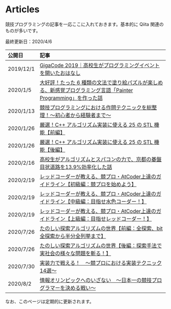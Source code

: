 # Articles
競技プログラミングの記事を一応ここに入れておきます。基本的に Qiita 関連のものが多いです。

最終更新日：2020/4/6

| 公開日 | 記事 |
|:----|:----|
| 2019/12/1 | [GigaCode 2019｜高校生がプログラミングイベントを開いたおはなし](https://qiita.com/e869120/items/b1440af876b0c26ced0c) |
| 2020/1/5 | [大好評！たった 6 種類の文法で塗り絵パズルが楽しめる、新感覚プログラミング言語「Painter Programming」を作った話](https://qiita.com/e869120/items/92f19314ac5ea9a1e82a) |
| 2020/1/13 | [競技プログラミングにおける作問テクニックを総整理！～初心者から経験者まで～](https://qiita.com/e869120/items/45a0132263094b83fc44) |
| 2020/1/26 | [厳選！C++ アルゴリズム実装に使える 25 の STL 機能【前編】](https://qiita.com/e869120/items/518297c6816adb67f9a5) |
| 2020/1/26 | [厳選！C++ アルゴリズム実装に使える 25 の STL 機能【後編】](https://qiita.com/e869120/items/702ca1c1ed6ff6770257) |
| 2020/2/16 | [高校生がアルゴリズムとスパコンの力で、京都の碁盤目状道路を13.9%効率化した話](https://qiita.com/e869120/items/e463500da29f76a37b15) |
| 2020/2/19 | [レッドコーダーが教える、競プロ・AtCoder上達のガイドライン【初級編：競プロを始めよう】](https://qiita.com/e869120/items/f1c6f98364d1443148b3) |
| 2020/2/19 | [レッドコーダーが教える、競プロ・AtCoder上達のガイドライン【中級編：目指せ水色コーダー！】](https://qiita.com/e869120/items/eb50fdaece12be418faa) |
| 2020/2/19 | [レッドコーダーが教える、競プロ・AtCoder上達のガイドライン【上級編：目指せレッドコーダー！】](https://qiita.com/e869120/items/acba3dd8649d913102b5) |
| 2020/7/26 | [たのしい探索アルゴリズムの世界【前編：全探索、bit全探索から半分全列挙まで】](https://qiita.com/e869120/items/25cb52ba47be0fd418d6) |
| 2020/7/26 | [たのしい探索アルゴリズムの世界【後編：探索手法で実社会の様々な問題を斬る！】](https://qiita.com/e869120/items/72cc1370cbc0da1be9ef) |
| 2020/7/30 | [実装力で戦える！　～競プロにおける実装テクニック14選～](https://qiita.com/e869120/items/920a6e63435bf6efe539) |
| 2020/8/2 | [情報オリンピックへのいざない　～日本一の競技プログラマーを決める戦い～](https://qiita.com/e869120/items/43181c2084e6e5337ca9)

なお、このページは定期的に更新されます。
